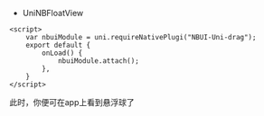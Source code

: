 
* UniNBFloatView
```
<script>
    var nbuiModule = uni.requireNativePlugi("NBUI-Uni-drag");
    export default {
        onLoad() {
			nbuiModule.attach();
		},
    }
</script>
```
此时，你便可在app上看到悬浮球了